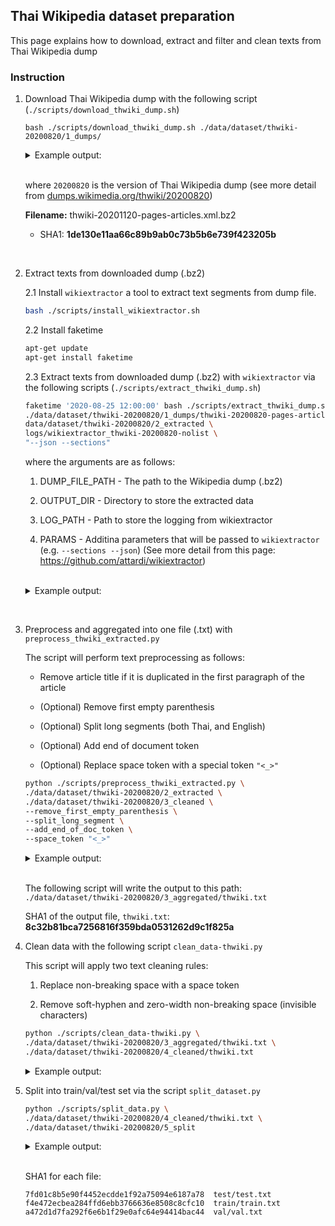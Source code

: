 ## Thai Wikipedia dataset preparation

This page explains how to download, extract and filter and clean texts from Thai Wikipedia dump

### Instruction


1. Download Thai Wikipedia dump with the following script (`./scripts/download_thwiki_dump.sh`)

    ```
    bash ./scripts/download_thwiki_dump.sh ./data/dataset/thwiki-20200820/1_dumps/
    ```

    <details>
    <summary>Example output:</summary>

    ```
    Download thwiki-20201120-pages-articles.xml.bz2
    % Total    % Received % Xferd  Average Speed   Time    Time     Time  Current
                                    Dload  Upload   Total   Spent    Left  Speed
    100  276M  100  276M    0     0  1763k      0  0:02:40  0:02:40 --:--:-- 4010k
    ```
    </details>

    <br>
    
    where `20200820` is the version of Thai Wikipedia dump (see more detail from [dumps.wikimedia.org/thwiki/20200820](https://dumps.wikimedia.org/thwiki/20200820))

    __Filename:__ thwiki-20201120-pages-articles.xml.bz2
    
    - SHA1: __1de130e11aa66c89b9ab0c73b5b6e739f423205b__

<br>

2. Extract texts from downloaded dump (.bz2) 

    2.1 Install `wikiextractor` a tool to extract text segments from dump file.

    ```bash
    bash ./scripts/install_wikiextractor.sh
    ```

    2.2 Install faketime

    ```bash
    apt-get update
    apt-get install faketime
    ```

    2.3  Extract texts from downloaded dump (.bz2) with `wikiextractor` via the following scripts (`./scripts/extract_thwiki_dump.sh`)
    
    ```bash
    faketime '2020-08-25 12:00:00' bash ./scripts/extract_thwiki_dump.sh \
    ./data/dataset/thwiki-20200820/1_dumps/thwiki-20200820-pages-articles.xml.bz2 \
    data/dataset/thwiki-20200820/2_extracted \
    logs/wikiextractor_thwiki-20200820-nolist \
    "--json --sections"
    ```

    where the arguments are as follows:

    1. DUMP_FILE_PATH - The path to the Wikipedia dump (.bz2)

    2. OUTPUT_DIR - Directory to store the extracted data

    3. LOG_PATH - Path to store the logging from wikiextractor

    4. PARAMS - Additina parameters that will be passed to `wikiextractor` (e.g. `--sections --json`) (See more detail from this page: https://github.com/attardi/wikiextractor)

    <br>

    <details>
    <summary>Example output:</summary>

    ```
    Begin extracting thwiki dump from ./data/dataset/thwiki-20200820/1_dumps/thwiki-20200820-pages-articles.xml.bz2
    INFO: Loaded 0 templates in 0.0s
    INFO: Starting page extraction from ./data/dataset/thwiki-20200820/1_dumps/thwiki-20200820-pages-articles.xml.bz2.
    INFO: Using 1 extract processes.
    INFO: 1	หน้าหลัก
    INFO: 545	ดาราศาสตร์
    INFO: 547	ภูมิศาสตร์
    INFO: 611	พันทิป.คอม
    INFO: 613	พันธุ์ทิพย์พลาซ่า
    INFO: 615	วิทยาการคอมพิวเตอร์
    INFO: 616	คณิตศาสตร์
    INFO: 618	การประมวลสารสนเทศ
    INFO: 619	การเมือง
  
    ...
    ...

    INFO: 1119875	ประเทศไอซ์แลนด์ในโอลิมปิกเยาวชนฤดูร้อน 2014
    INFO: 1119877	ประเทศอินโดนีเซียในโอลิมปิกเยาวชนฤดูร้อน 2014
    INFO: 1119879	ประเทศอิรักในโอลิมปิกเยาวชนฤดูร้อน 2014
    INFO: 1119880	ประเทศลัตเวียในโอลิมปิกเยาวชนฤดูร้อน 2014
    INFO: 1119881	ประเทศโมร็อกโกในโอลิมปิกเยาวชนฤดูร้อน 2014
    INFO: 1119882	ทีมผสมในโอลิมปิกเยาวชนฤดูร้อน 2014
    INFO: 1119883	ผลกระทบกิบส์–ดอนนัน
    INFO: Finished 79-process extraction of 139744 articles in 252.0s (554.6 art/s)
    INFO: total of page: 264219, total of articl page: 139744; total of used articl page: 139744

    ```
    </details>

<br>

3. Preprocess and aggregated into one file (.txt) with `preprocess_thwiki_extracted.py`
    
    The script will perform text preprocessing as follows:

    -  Remove article title if it is duplicated in the  first paragraph of the article

    - (Optional) Remove first empty parenthesis

    - (Optional) Split long segments (both Thai, and English)

    - (Optional) Add end of document token

    - (Optional) Replace space token with a special token `"<_>"`



    ```bash
    python ./scripts/preprocess_thwiki_extracted.py \
    ./data/dataset/thwiki-20200820/2_extracted \
    ./data/dataset/thwiki-20200820/3_cleaned \
    --remove_first_empty_parenthesis \
    --split_long_segment \
    --add_end_of_doc_token \
    --space_token "<_>" 
    ```

    <details>
    <summary>Example output:</summary>

    ```
    [nltk_data] Downloading package punkt to /root/nltk_data...
    [nltk_data]   Unzipping tokenizers/punkt.zip.
    Begin loading files from ./data/dataset/thwiki-20200820/2_extracted
    Sub directory: ./data/dataset/thwiki-20200820/2_extracted/AE
    Sub directory: ./data/dataset/thwiki-20200820/2_extracted/AC
    Sub directory: ./data/dataset/thwiki-20200820/2_extracted/AB
    Sub directory: ./data/dataset/thwiki-20200820/2_extracted/AA
    Sub directory: ./data/dataset/thwiki-20200820/2_extracted/AD
    Sub directory: ./data/dataset/thwiki-20200820/2_extracted/AF
    Total number of files: 586
    Done.

    Begin extracting data
    100%|████████████████████████████████████████████████████████████████████████████████████████████████████████████████████████| 586/586 [00:05<00:00, 102.66it/s]
    139744it [00:02, 47093.23it/s]
    Done.

    Argumnet: remove_first_empty_parenthesis = True, Begin removing first empty parenthesis.
    139744it [00:00, 173145.59it/s]
    Done.

    Argumnet: split_long_segment = True, Begin spliting long segment.
    139744it [15:22, 151.55it/s]
    Done.

    Argumnet: add_end_of_doc_token = True, Begin adding end of document token `</s></s>`.
    139744it [00:00, 500688.78it/s]
    Done.

    Begin replaceing space with space token
    Argument space_token = <_>
    ```

    </details>

    <br>

    The following script will write the output to this path: `./data/dataset/thwiki-20200820/3_aggregated/thwiki.txt`

    SHA1 of the output file, `thwiki.txt`: __8c32b81bca7256816f359bda0531262d9c1f825a__
    
4. Clean data with the following script `clean_data-thwiki.py`

    This script will apply two text cleaning rules:

    1.  Replace non-breaking space with a space token 
    
    2.  Remove soft-hyphen and zero-width non-breaking space (invisible characters)

    ```bash
    python ./scripts/clean_data-thwiki.py \
    ./data/dataset/thwiki-20200820/3_aggregated/thwiki.txt \
    ./data/dataset/thwiki-20200820/4_cleaned/thwiki.txt
    ```

    <details>
    <summary>Example output:</summary>

    ```
    Begin reading file from ./data/dataset/thwiki-20200820/3_aggregated/thwiki.txt
    Done.

    Apply text cleaning rule 1: Replace non-breaking space with space token.
    Done.

    Apply text cleaning rule 2: Remove invisible characters.
    Done.

    Begin writing file to ./data/dataset/thwiki-20200820/4_cleaned/thwiki.txt
    ```

    </details>

5. Split into train/val/test set via the script `split_dataset.py`


    ```bash
    python ./scripts/split_data.py \
    ./data/dataset/thwiki-20200820/4_cleaned/thwiki.txt \
    ./data/dataset/thwiki-20200820/5_split
    ```


    <details>
    <summary>Example output:</summary>

    ```
    INFO: Load text file from ./data/dataset/thwiki-20200820/4_cleaned/thwiki.txt
    INFO: Begin splitting data.
        train_ratio: 0.95
        val_ratio: 0.025
        test_ratio: 0.025

    INFO: Train/val/test statistics.
        train set: 944781
        val set: 24863
        test set: 24863

    INFO: Begin writing train split to "./data/dataset/thwiki-20200820/5_split/train/train.txt".
    INFO: Begin writing val split to "./data/dataset/thwiki-20200820/5_split/val/val.txt".
    INFO: Begin writing test split to "./data/dataset/thwiki-20200820/5_split/test/test.txt".

    INFO: Done writing all split.
    ```

    </details>

    <br>

    SHA1 for each file:

    ```
    7fd01c8b5e90f4452ecdde1f92a75094e6187a78  test/test.txt
    f4e472ecbea284ffd6ebb3766636e8508c8cfc10  train/train.txt
    a472d1d7fa292f6e6b1f29e0afc64e94414bac44  val/val.txt
    ```